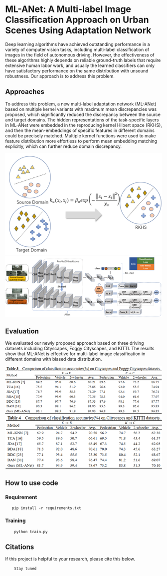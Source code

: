 # ML-ANet: A Multi-label Image Classification Approach on Urban Scenes Using Adaptation Network

Deep learning algorithms have achieved outstanding performance in a variety of computer vision tasks, including multi-label classification of images in the field of autonomous driving. However, the effectiveness of these algorithms highly depends on reliable ground-truth labels that require extensive human labor work, and usually the learned classifiers can only have satisfactory performance on the same distribution with
unsound robustness. Our approach is to address this problem.

## Approaches

To address this problem, a new multi-label adaptation network (ML-ANet) based on multiple kernel variants with maximum mean discrepancies was proposed, which significantly reduced the discrepancy between the source and target domains. The hidden representations of the task-specific layers in ML-ANet were embedded in the reproducing kernel Hilbert space (RKHS), and then the mean-embeddings of specific features in different domains could be precisely matched. Multiple kernel functions were used to make feature distribution more effortless to perform mean embedding matching explicitly, which can further reduce domain discrepancy.

![avatar](info/info-1.jpg)
![avatar](info/network.jpg)

## Evaluation

We evaluated our newly proposed approach based on three driving datasets including Cityscapes, Foggy Cityscapes, and KITTI. The
results show that ML-ANet is effective for multi-label image classification in different domains with biased data distribution.

![avatar](info/info-2.jpg)
![avatar](info/info-3.jpg)

## How to use code
### Requirement

 ```
    pip install -r requirements.txt
```

### Training

```angular2
    python train.py
```

## Citations

If this project is helpful to your research, please cite this below.
```angular2
    Stay tuned
```
